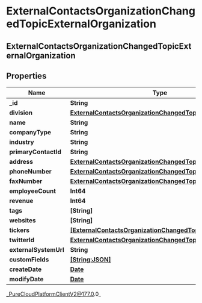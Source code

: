 # ExternalContactsOrganizationChangedTopicExternalOrganization

## ExternalContactsOrganizationChangedTopicExternalOrganization

## Properties

|Name | Type | Description | Notes|
|------------ | ------------- | ------------- | -------------|
| **_id** | **String** |  | [optional] |
| **division** | [**ExternalContactsOrganizationChangedTopicDivision**](ExternalContactsOrganizationChangedTopicDivision) |  | [optional] |
| **name** | **String** |  | [optional] |
| **companyType** | **String** |  | [optional] |
| **industry** | **String** |  | [optional] |
| **primaryContactId** | **String** |  | [optional] |
| **address** | [**ExternalContactsOrganizationChangedTopicContactAddress**](ExternalContactsOrganizationChangedTopicContactAddress) |  | [optional] |
| **phoneNumber** | [**ExternalContactsOrganizationChangedTopicPhoneNumber**](ExternalContactsOrganizationChangedTopicPhoneNumber) |  | [optional] |
| **faxNumber** | [**ExternalContactsOrganizationChangedTopicPhoneNumber**](ExternalContactsOrganizationChangedTopicPhoneNumber) |  | [optional] |
| **employeeCount** | **Int64** |  | [optional] |
| **revenue** | **Int64** |  | [optional] |
| **tags** | **[String]** |  | [optional] |
| **websites** | **[String]** |  | [optional] |
| **tickers** | [**[ExternalContactsOrganizationChangedTopicTicker]**]([ExternalContactsOrganizationChangedTopicTicker]) |  | [optional] |
| **twitterId** | [**ExternalContactsOrganizationChangedTopicTwitterId**](ExternalContactsOrganizationChangedTopicTwitterId) |  | [optional] |
| **externalSystemUrl** | **String** |  | [optional] |
| **customFields** | [**[String:JSON]**](JSON) |  | [optional] |
| **createDate** | [**Date**](Date) |  | [optional] |
| **modifyDate** | [**Date**](Date) |  | [optional] |



_PureCloudPlatformClientV2@177.0.0_
